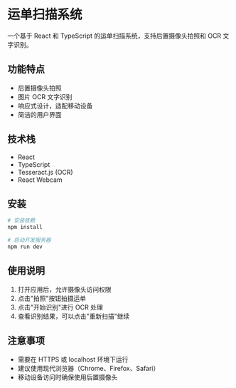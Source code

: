 # 运单扫描系统

一个基于 React 和 TypeScript 的运单扫描系统，支持后置摄像头拍照和 OCR 文字识别。

## 功能特点

- 后置摄像头拍照
- 图片 OCR 文字识别
- 响应式设计，适配移动设备
- 简洁的用户界面

## 技术栈

- React
- TypeScript
- Tesseract.js (OCR)
- React Webcam

## 安装

```bash
# 安装依赖
npm install

# 启动开发服务器
npm run dev
```

## 使用说明

1. 打开应用后，允许摄像头访问权限
2. 点击"拍照"按钮拍摄运单
3. 点击"开始识别"进行 OCR 处理
4. 查看识别结果，可以点击"重新扫描"继续

## 注意事项

- 需要在 HTTPS 或 localhost 环境下运行
- 建议使用现代浏览器（Chrome、Firefox、Safari）
- 移动设备访问时确保使用后置摄像头
